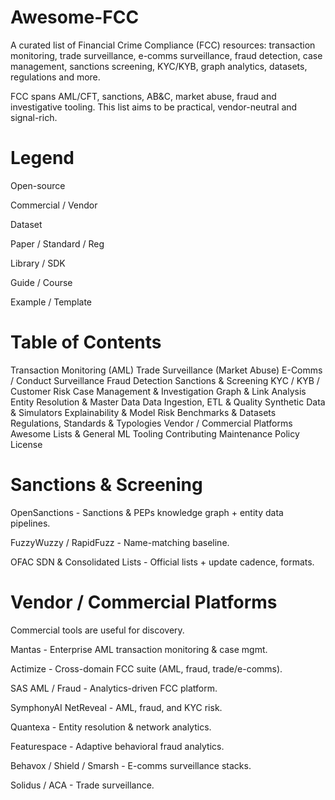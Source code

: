 # Awesome-FCC

A curated list of Financial Crime Compliance (FCC) resources: transaction monitoring, trade surveillance, e-comms surveillance, fraud detection, case management, sanctions screening, KYC/KYB, graph analytics, datasets, regulations and more.

FCC spans AML/CFT, sanctions, AB&C, market abuse, fraud and investigative tooling. This list aims to be practical, vendor-neutral and signal-rich.

# Legend

Open-source

Commercial / Vendor

Dataset

Paper / Standard / Reg

Library / SDK

Guide / Course

Example / Template

# Table of Contents

Transaction Monitoring (AML)
Trade Surveillance (Market Abuse)
E-Comms / Conduct Surveillance
Fraud Detection
Sanctions & Screening
KYC / KYB / Customer Risk
Case Management & Investigation
Graph & Link Analysis
Entity Resolution & Master Data
Data Ingestion, ETL & Quality
Synthetic Data & Simulators
Explainability & Model Risk
Benchmarks & Datasets
Regulations, Standards & Typologies
Vendor / Commercial Platforms
Awesome Lists & General ML Tooling
Contributing
Maintenance Policy
License

# Sanctions & Screening

OpenSanctions - Sanctions & PEPs knowledge graph + entity data pipelines.

FuzzyWuzzy / RapidFuzz - Name-matching baseline.

OFAC SDN & Consolidated Lists - Official lists + update cadence, formats.

# Vendor / Commercial Platforms

Commercial tools are useful for discovery.

Mantas - Enterprise AML transaction monitoring & case mgmt.

Actimize - Cross-domain FCC suite (AML, fraud, trade/e-comms).

SAS AML / Fraud - Analytics-driven FCC platform.

SymphonyAI NetReveal - AML, fraud, and KYC risk.

Quantexa - Entity resolution & network analytics.

Featurespace - Adaptive behavioral fraud analytics.

Behavox / Shield / Smarsh - E-comms surveillance stacks.

Solidus / ACA - Trade surveillance.